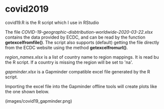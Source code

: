# covid2019

covid19.R is the R script which I use in RStudio

The file *COVID-19-geographic-disbtribution-worldwide-2020-03-22.xlsx* contains
the data provided by ECDC, and can be read by the function **getexcelfromfile()**.
The script also supports (default) getting the file directly from the ECDC
website using the method **getexcelfromurl()**.

*region_names.xlsx* is a list of country name to region mappings. It is read
bu the R script. If a country is missing the region will be set to 'na'.

*gapminder.xlsx* is a Gapminder compatible excel file generated by the R script.

Importing the excel file into the Gapminder offline tools will create plots
like the one shown below.

(images/covid19_gapminder.png)
